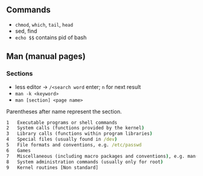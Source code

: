 ## Commands

- `chmod`, `which`, `tail`, `head`
- sed, find
- `echo $$` contains pid of bash

## Man (manual pages)

### Sections

- less editor -> `/<search word` enter; `n` for next result
- `man -k <keyword>`
- `man [section] <page name>` 

Parentheses after name represent the section.

```cmd
1   Executable programs or shell commands
2   System calls (functions provided by the kernel)
3   Library calls (functions within program libraries)
4   Special files (usually found in /dev)
5   File formats and conventions, e.g. /etc/passwd
6   Games
7   Miscellaneous (including macro packages and conventions), e.g. man(7), groff(7)
8   System administration commands (usually only for root)
9   Kernel routines [Non standard]
```

